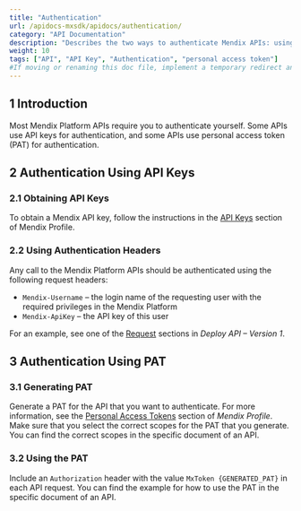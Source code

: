 ```yaml
---
title: "Authentication"
url: /apidocs-mxsdk/apidocs/authentication/
category: "API Documentation"
description: "Describes the two ways to authenticate Mendix APIs: using API keys and using personal access tokens."
weight: 10
tags: ["API", "API Key", "Authentication", "personal access token"]
#If moving or renaming this doc file, implement a temporary redirect and let the respective team know they should update the URL in the product. See Mapping to Products for more details.
---
```


## 1 Introduction

Most Mendix Platform APIs require you to authenticate yourself. Some APIs use API keys for authentication, and some APIs use personal access token (PAT) for authentication.

## 2 Authentication Using API Keys

### 2.1 Obtaining API Keys

To obtain a Mendix API key, follow the instructions in the [API Keys](/community-tools/mendix-profile/user-settings/#profile-api-keys) section of Mendix Profile.

### 2.2 Using Authentication Headers

Any call to the Mendix Platform APIs should be authenticated using the following request headers:

* `Mendix-Username` – the login name of the requesting user with the required privileges in the Mendix Platform
* `Mendix-ApiKey` – the API key of this user

For an example, see one of the [Request](/apidocs-mxsdk/apidocs/deploy-api/#list-environments-request) sections in *Deploy API – Version 1*.

## 3 Authentication Using PAT

### 3.1 Generating PAT

Generate a PAT for the API that you want to authenticate. For more information, see the [Personal Access Tokens](http://localhost:1313/community-tools/mendix-profile/user-settings/#pat) section of *Mendix Profile*. Make sure that you select the correct scopes for the PAT that you generate. You can find the correct scopes in the specific document of an API.

### 3.2  Using the PAT

Include an `Authorization` header with the value `MxToken {GENERATED_PAT}` in each API request. You can find the example for how to use the PAT in the specific document of an API.





